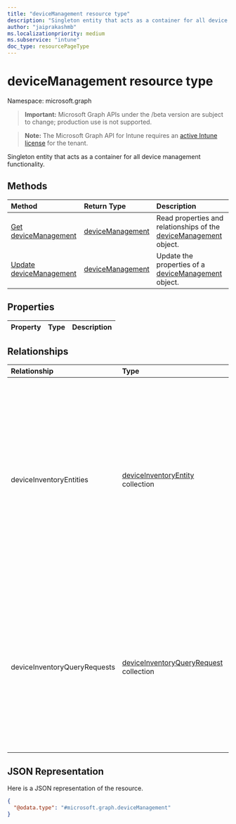 ```yaml
---
title: "deviceManagement resource type"
description: "Singleton entity that acts as a container for all device management functionality."
author: "jaiprakashmb"
ms.localizationpriority: medium
ms.subservice: "intune"
doc_type: resourcePageType
---
```


# deviceManagement resource type

Namespace: microsoft.graph

> **Important:** Microsoft Graph APIs under the /beta version are subject to change; production use is not supported.

> **Note:** The Microsoft Graph API for Intune requires an [active Intune license](https://go.microsoft.com/fwlink/?linkid=839381) for the tenant.

Singleton entity that acts as a container for all device management functionality.

## Methods
|Method|Return Type|Description|
|:---|:---|:---|
|[Get deviceManagement](../api/intune-multidevicepivotservice-devicemanagement-get.md)|[deviceManagement](../resources/intune-multidevicepivotservice-devicemanagement.md)|Read properties and relationships of the [deviceManagement](../resources/intune-multidevicepivotservice-devicemanagement.md) object.|
|[Update deviceManagement](../api/intune-multidevicepivotservice-devicemanagement-update.md)|[deviceManagement](../resources/intune-multidevicepivotservice-devicemanagement.md)|Update the properties of a [deviceManagement](../resources/intune-multidevicepivotservice-devicemanagement.md) object.|

## Properties
|Property|Type|Description|
|:---|:---|:---|

## Relationships
|Relationship|Type|Description|
|:---|:---|:---|
|deviceInventoryEntities|[deviceInventoryEntity](../resources/intune-multidevicepivotservice-deviceinventoryentity.md) collection|The collection of entities in the Inventory Catalog, such as BitLocker, CPU, or disk data. Data for an entity is collected from managed devices who are compliant with an Inventory Policy that configures that entity.|
|deviceInventoryQueryRequests|[deviceInventoryQueryRequest](../resources/intune-multidevicepivotservice-deviceinventoryqueryrequest.md) collection|Represents a KQL-style query request that was submitted from Intune Pivot Multi-Device, including metadata about the query request, processing status, and error message (if applicable).|

## JSON Representation
Here is a JSON representation of the resource.
<!-- {
  "blockType": "resource",
  "keyProperty": "id",
  "@odata.type": "microsoft.graph.deviceManagement"
}
-->
``` json
{
  "@odata.type": "#microsoft.graph.deviceManagement"
}
```
